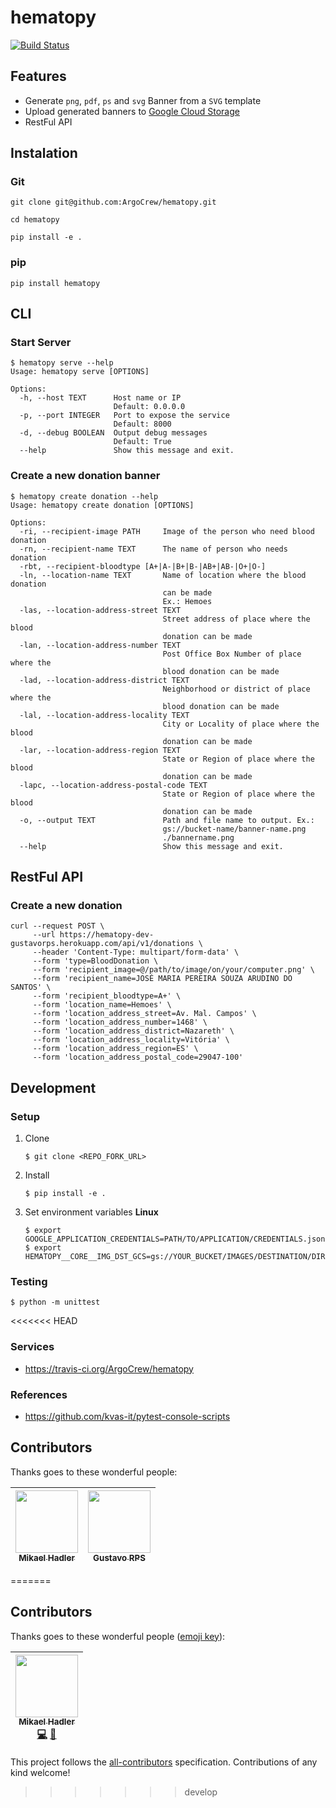 hematopy 
==============================
[![Build Status](https://travis-ci.org/ArgoCrew/hematopy.svg?branch=master)](https://travis-ci.org/ArgoCrew/hematopy)


## Features

- Generate `png`, `pdf`, `ps` and `svg` Banner from a `SVG` template
- Upload generated banners to [Google Cloud Storage]()
- RestFul API


## Instalation

### Git


```
git clone git@github.com:ArgoCrew/hematopy.git

cd hematopy

pip install -e .
```

### pip

```
pip install hematopy
```


## CLI

### Start Server
```
$ hematopy serve --help
Usage: hematopy serve [OPTIONS]

Options:
  -h, --host TEXT      Host name or IP 
                       Default: 0.0.0.0
  -p, --port INTEGER   Port to expose the service 
                       Default: 8000
  -d, --debug BOOLEAN  Output debug messages 
                       Default: True
  --help               Show this message and exit.
```

### Create a new donation banner

```
$ hematopy create donation --help
Usage: hematopy create donation [OPTIONS]

Options:
  -ri, --recipient-image PATH     Image of the person who need blood donation
  -rn, --recipient-name TEXT      The name of person who needs donation
  -rbt, --recipient-bloodtype [A+|A-|B+|B-|AB+|AB-|O+|O-]
  -ln, --location-name TEXT       Name of location where the blood donation
                                  can be made
                                  Ex.: Hemoes
  -las, --location-address-street TEXT
                                  Street address of place where the blood
                                  donation can be made
  -lan, --location-address-number TEXT
                                  Post Office Box Number of place where the
                                  blood donation can be made
  -lad, --location-address-district TEXT
                                  Neighborhood or district of place where the
                                  blood donation can be made
  -lal, --location-address-locality TEXT
                                  City or Locality of place where the blood
                                  donation can be made
  -lar, --location-address-region TEXT
                                  State or Region of place where the blood
                                  donation can be made
  -lapc, --location-address-postal-code TEXT
                                  State or Region of place where the blood
                                  donation can be made
  -o, --output TEXT               Path and file name to output. Ex.:
                                  gs://bucket-name/banner-name.png
                                  ./bannername.png
  --help                          Show this message and exit.
```


## RestFul API

### Create a new donation

```
curl --request POST \
     --url https://hematopy-dev-gustavorps.herokuapp.com/api/v1/donations \
     --header 'Content-Type: multipart/form-data' \
     --form 'type=BloodDonation \
     --form 'recipient_image=@/path/to/image/on/your/computer.png' \
     --form 'recipient_name=JOSÉ MARIA PEREIRA SOUZA ARUDINO DO SANTOS' \
     --form 'recipient_bloodtype=A+' \
     --form 'location_name=Hemoes' \
     --form 'location_address_street=Av. Mal. Campos' \
     --form 'location_address_number=1468' \
     --form 'location_address_district=Nazareth' \
     --form 'location_address_locality=Vitória' \
     --form 'location_address_region=ES' \
     --form 'location_address_postal_code=29047-100'
```

## Development

### Setup

1. Clone
    ```
    $ git clone <REPO_FORK_URL>
    ```

2. Install
    ```
    $ pip install -e .
    ```

3. Set environment variables
    **Linux**
    ```
    $ export GOOGLE_APPLICATION_CREDENTIALS=PATH/TO/APPLICATION/CREDENTIALS.json
    $ export HEMATOPY__CORE__IMG_DST_GCS=gs://YOUR_BUCKET/IMAGES/DESTINATION/DIRECTORY
    ```



### Testing

```
$ python -m unittest
```

<<<<<<< HEAD
### Services

- https://travis-ci.org/ArgoCrew/hematopy

### References

- https://github.com/kvas-it/pytest-console-scripts

## Contributors

Thanks goes to these wonderful people:

| [<img src="https://avatars1.githubusercontent.com/u/6784777?s=460&v=4" width="100px;"/><br /><sub><b>Mikael Hadler</b></sub>](https://github.com/argocrew/hematopy/commits?author=mikaelhadler)<br /> | [<img src="https://avatars0.githubusercontent.com/u/516827?s=460&v=4" width="100px;"/><br /><sub><b>Gustavo RPS</b></sub>](https://github.com/argocrew/hematopy/commits?author=mikaelhadler)<br /> |
| :---: | :---: |
=======
## Contributors

Thanks goes to these wonderful people ([emoji key](https://github.com/kentcdodds/all-contributors#emoji-key)):

<!-- ALL-CONTRIBUTORS-LIST:START - Do not remove or modify this section -->
<!-- prettier-ignore -->
| [<img src="https://avatars1.githubusercontent.com/u/6784777?v=4" width="100px;"/><br /><sub><b>Mikael Hadler</b></sub>](http://mikaelhadler.com.br)<br />[💻](https://github.com/ArgoCrew/Hematopy/commits?author=mikaelhadler "Code") [📖](https://github.com/ArgoCrew/Hematopy/commits?author=mikaelhadler "Documentation") |
| :---: |
<!-- ALL-CONTRIBUTORS-LIST:END -->

This project follows the [all-contributors](https://github.com/kentcdodds/all-contributors) specification. Contributions of any kind welcome!
>>>>>>> develop

